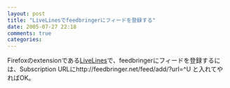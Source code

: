 ```yaml
---
layout: post
title: "LiveLinesでfeedbringerにフィードを登録する"
date: 2005-07-27 22:18
comments: true
categories: 
---
```

<p class="entryBody">
Firefoxのextensionである<a href="http://heygom.com/extensions/?p=11" target="_blank">LiveLines</a>で、feedbringerにフィードを登録するには、Subscription URLにhttp://feedbringer.net/feed/add/?url=^U と入れてやればOK。
</p>